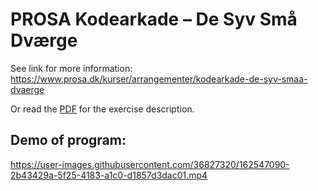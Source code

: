 # PROSA Kodearkade – De Syv Små Dværge
See link for more information:
https://www.prosa.dk/kurser/arrangementer/kodearkade-de-syv-smaa-dvaerge

Or read the [PDF](https://github.com/JonasKaad/SevenDwarfs/blob/c10fa36eef6257cae89cd714b0625d6907712212/De%20syv%20sm%C3%A5%20dv%C3%A6rge.pdf) for the exercise description.

## Demo of program:

https://user-images.githubusercontent.com/36827320/162547090-2b43429a-5f25-4183-a1c0-d1857d3dac01.mp4
